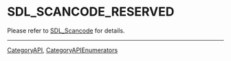 # SDL_SCANCODE_RESERVED

Please refer to [SDL_Scancode](SDL_Scancode) for details.

----
[CategoryAPI](CategoryAPI), [CategoryAPIEnumerators](CategoryAPIEnumerators)

